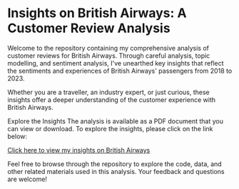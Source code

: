 # Insights on British Airways: A Customer Review Analysis
Welcome to the repository containing my comprehensive analysis of customer reviews for British Airways. Through careful analysis, topic modelling, and sentiment analysis, I've unearthed key insights that reflect the sentiments and experiences of British Airways' passengers from 2018 to 2023.

Whether you are a traveller, an industry expert, or just curious, these insights offer a deeper understanding of the customer experience with British Airways.

Explore the Insights
The analysis is available as a PDF document that you can view or download. To explore the insights, please click on the link below:

[Click here to view my insights on British Airways](https://github.com/ferdizzz/British-Airways-Passenger-Experiences/blob/master/Presentation.pdf)

Feel free to browse through the repository to explore the code, data, and other related materials used in this analysis. Your feedback and questions are welcome!





